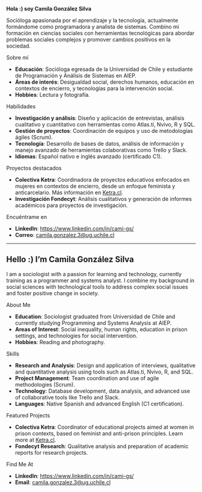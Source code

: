 **Hola :) soy Camila González Silva**

Socióloga apasionada por el aprendizaje y la tecnología, actualmente formándome como programadora y analista de sistemas. Combino mi formación en ciencias sociales con herramientas tecnológicas para abordar problemas sociales complejos y promover cambios positivos en la sociedad.

Sobre mí  
- **Educación**: Socióloga egresada de la Universidad de Chile y estudiante de Programación y Análisis de Sistemas en AIEP.  
- **Áreas de interés**: Desigualdad social, derechos humanos, educación en contextos de encierro, y tecnologías para la intervención social.  
- **Hobbies**: Lectura y fotografía.  

Habilidades  
- **Investigación y análisis**: Diseño y aplicación de entrevistas, análisis cualitativo y cuantitativo con herramientas como Atlas.ti, Nvivo, R y SQL.  
- **Gestión de proyectos**: Coordinación de equipos y uso de metodologías ágiles (Scrum).  
- **Tecnología**: Desarrollo de bases de datos, análisis de información y manejo avanzado de herramientas colaborativas como Trello y Slack.  
- **Idiomas**: Español nativo e inglés avanzado (certificado C1).  

Proyectos destacados  
- **Colectiva Ketra**: Coordinadora de proyectos educativos enfocados en mujeres en contextos de encierro, desde un enfoque feminista y anticarcelario. Más información en [Ketra.cl](https://ketra.cl).  
- **Investigación Fondecyt**: Análisis cualitativos y generación de informes académicos para proyectos de investigación.  

Encuéntrame en  
- **LinkedIn**: https://www.linkedin.com/in/cami-gs/
- **Correo**:  camila.gonzalez.3@ug.uchile.cl
----------
## Hello :) I’m Camila González Silva

I am a sociologist with a passion for learning and technology, currently training as a programmer and systems analyst. I combine my background in social sciences with technological tools to address complex social issues and foster positive change in society.

About Me  
- **Education**: Sociologist graduated from Universidad de Chile and currently studying Programming and Systems Analysis at AIEP.  
- **Areas of Interest**: Social inequality, human rights, education in prison settings, and technologies for social intervention.  
- **Hobbies**: Reading and photography.  

Skills  
- **Research and Analysis**: Design and application of interviews, qualitative and quantitative analysis using tools such as Atlas.ti, Nvivo, R, and SQL.  
- **Project Management**: Team coordination and use of agile methodologies (Scrum).  
- **Technology**: Database development, data analysis, and advanced use of collaborative tools like Trello and Slack.  
- **Languages**: Native Spanish and advanced English (C1 certification).  

Featured Projects  
- **Colectiva Ketra**: Coordinator of educational projects aimed at women in prison contexts, based on feminist and anti-prison principles. Learn more at [Ketra.cl](https://ketra.cl).  
- **Fondecyt Research**: Qualitative analysis and preparation of academic reports for research projects.  

Find Me At  
- **LinkedIn**: https://www.linkedin.com/in/cami-gs/
- **Email**: camila.gonzalez.3@ug.uchile.cl  
